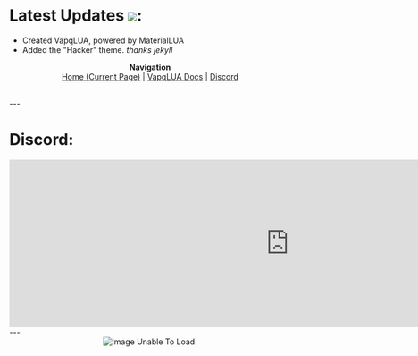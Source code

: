 <script src="https://cdn.jsdelivr.net/npm/@widgetbot/crate@3" async defer>
  new Crate({
    server: '786633449149956116',
    channel: '799267896713805830',
    glyph: ['https://cdn.discordapp.com/avatars/293731150239891456/f7d78d0c7e6522ed296bfa315b3a1969.png', '100%']
  })
</script>
# Latest Updates <img src="https://i.imgur.com/A4xSAsW.gif">:
 * Created VapqLUA, powered by MaterialLUA
 * Added the "Hacker" theme. *thanks jekyll* 
 <p align="center">
  <b>Navigation</b><br>
  <a href="#">Home (Current Page)</a> |
  <a href="vapqlua">VapqLUA Docs</a> |
  <a href="#discord">Discord</a>
  <br><br>
</p>
---
<h1 id="discord">Discord:</h1>
<div align="center">
<iframe src="https://discord.com/widget?id=786633449149956116&theme=dark" width="1000" height="300" allowtransparency="true" frameborder="0" sandbox="allow-popups allow-popups-to-escape-sandbox allow-same-origin allow-scripts"></iframe>
</div>
---

<div align="center">
<img src="https://img.shields.io/badge/Built%20With-LOVE%20By%20the%20vapq%20staff-orange?style=for-the-badge&logo=github" alt="Image Unable To Load.">
</div>

